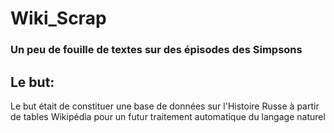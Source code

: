 # Wiki_Scrap

### Un peu de fouille de textes sur des épisodes des Simpsons

## Le but:

Le but était de constituer une base de données sur l'Histoire Russe à partir de tables Wikipédia pour un futur traitement automatique du langage naturel
